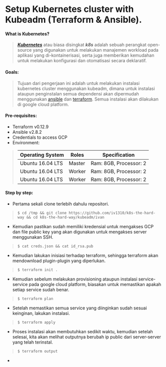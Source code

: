 # Setup Kubernetes cluster with Kubeadm (Terraform & Ansible).

#### What is Kubernetes?
> ***[Kubernetes](https://kubernetes.io/docs/concepts/overview/what-is-kubernetes/)*** atau biasa disingkat ***k8s*** adalah sebuah perangkat open-source yang digunakan untuk melakukan manajemen workload pada aplikasi yang di-kontainerisasi, serta juga memberikan kemudahan untuk melakukan konfigurasi dan otomatisasi secara deklaratif.   

#### Goals:
> Tujuan dari pengerjaan ini adalah untuk melakukan instalasi kubernetes cluster menggunakan kubeadm, dimana untuk instalasi ataupun penginstalan semua dependensi akan dipermudah menggunakan [ansible](https://docs.ansible.com/ansible/latest/index.html) dan [terraform](https://www.terraform.io/intro/index.html). Semua instalasi akan dilakukan di google cloud platform.

#### Pre-requisites:
* Terraform v0.12.9
* Ansible v2.8.2
* Credentials to access GCP
* Environment:  
> | Operating System | Roles | Specification|  
> |---|---|---|  
> | Ubuntu 16.04 LTS | Master | Ram: 8GB, Processor: 2 |
> | Ubuntu 16.04 LTS | Worker | Ram: 8GB, Processor: 2 |
> | Ubuntu 16.04 LTS | Worker | Ram: 8GB, Processor: 2 |

#### Step by step:
* Pertama sekali clone terlebih dahulu repositori.   
> `$ cd /tmp && git clone https://github.com/iv1310/k8s-the-hard-way && cd k8s-the-hard-way/kubeadm/ivan`
* Kemudian pastikan sudah memiliki kredensial untuk mengakses GCP dan file public key yang akan digunakan untuk mengakses server menggunakan SSH.   
> `$ cat creds.json && cat id_rsa.pub`   
* Kemudian lakukan inisiasi terhadap terraform, sehingga terraform akan mendownload plugin-plugin yang diperlukan.
> `$ terraform init .`
* Kemudian sebelum melakukan provisioning ataupun instalasi service-service pada google cloud platform, biasakan untuk memastikan apakah setiap service sudah benar.
> `$ terraform plan`
* Setelah memastikan semua service yang diinginkan sudah sesuai keinginan, lakukan instalasi.
> `$ terraform apply`
* Proses instalasi akan membutuhkan sedikit waktu, kemudian setelah selesai, kita akan melihat outputnya berubah ip public dari server-server yang telah terinstal.
> `$ terraform output`
* 
